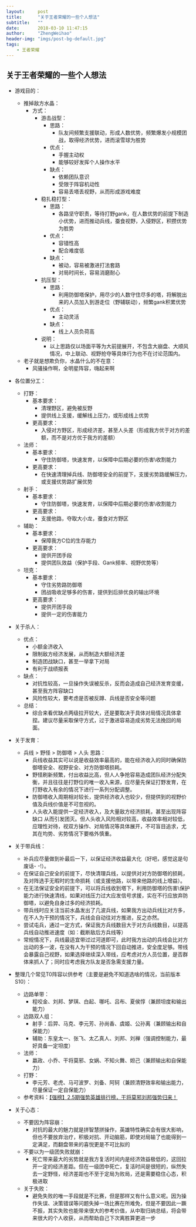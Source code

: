 ```yaml
---
layout:     post
title:      "关于王者荣耀的一些个人想法"
subtitle:   ""
date:       2018-03-10 11:47:15
author:     "ZhengWeihao"
header-img: "imgs/post-bg-default.jpg"
tags:
    - 王者荣耀
---
```


关于王者荣耀的一些个人想法
---

* 游戏目的：
  * 推掉敌方水晶：
    * 方式：
      * 游击战型：
        * 思路：
          * 队友间频繁支援联动，形成人数优势，频繁爆发小规模团战，取得经济优势，进而滚雪球为胜势
        * 优点：
          * 手握主动权
          * 能够较好发挥个人操作水平
        * 缺点：
          * 依赖团队意识
          * 受限于阵容机动性
          * 容易丢塔丢视野，从而形成游戏难度
      * 稳扎稳打型：
        * 思路：
          * 各路坚守职责，等待打野gank，在人数优势的前提下制造小优势，进而推动兵线，蚕食视野，入侵野区，积攒优势为胜势
        * 优点：
          * 容错性高
          * 配合难度低
        * 缺点：
          * 被动，容易被激进打法套路
          * 对局时间长，容易消磨耐心
      * 抗压型：
        * 思路：
          * 利用防御塔保护，用尽少的人数守住尽多的塔，将解脱出来的人员加入到游走位（野辅联动），频繁gank积累优势
        * 优点：
          * 主动灵活
        * 缺点：
          * 线上人员负荷高
      * 说明：
        * 以上思路仅以场面平等为大前提展开，不包含大崩盘、大顺风情况，中上联动、视野抢夺等具体行为也不在讨论范围内。
  * 老子就是想欺负你，水晶什么的不在意：
    * 风骚操作啊，全明星阵容，嗨起来啊
* 各位置分工：
  * 打野：
    * 基本要求：
      * 清理野区，避免被反野
      * 提供线上支援，缓解线上压力，或形成线上优势
    * 更高要求：
      * 入侵对方野区，形成经济差，甚至人头差（形成我方优于对方的差额，而不是对方优于我方的差额）
  * 法师：
    * 基本要求：
      * 守住防御塔，快速发育，以保障中后期必要的伤害\收割能力
    * 更高要求：
      * 在快速清理掉兵线、防御塔安全的前提下，支援劣势路缓解压力，或支援优势路扩展优势
  * 射手：
    * 基本要求：
      * 守住防御塔，快速发育，以保障中后期必要的伤害\收割能力
    * 更高要求：
      * 支援他路，夺取大小龙，蚕食对方野区
  * 辅助：
    * 基本要求：
      * 保障我方C位的生存能力
    * 更高要求：
      * 提供开团手段
      * 提供团队效益（保护手段、Gank频率、视野优势等）
  * 坦克：
    * 基本要求：
      * 守住劣势路防御塔
      * 团战吸收足够多的伤害，提供到后排优良的输出环境
    * 更高要求：
      * 提供开团手段
      * 提供一定的伤害能力
* 关于杀人：
  * 优点：
    * 小额金济收入
    * 限制敌方经济发展，从而制造大额经济差
    * 制造团战缺口，甚至一举拿下对局
    * 有利于战绩报表
  * 缺点：
    * 对抗性较高，一旦操作失误被反杀，反而会造成自己经济发育变缓，甚至我方阵容缺口
    * 风险性较大，要考虑是否被反蹲、兵线是否安全等问题
  * 总结：
    * 综合来看优缺点两级拉开较大，还是要取决于具体对局情况具体拿捏。建议尽量采取保守方式，过于激进容易造成劣势无法挽回的局面。
* 关于发育：
  * 兵线 > 野怪 > 防御塔 > 人头 思路：
    * 兵线收益其实可以说是收益效率最高的，能在经济收入的同时确保防御塔安全、视野安全、对方防御塔损耗。
    * 野怪刷新频繁，付出收益比高，但人人争抢容易造成团队经济分配失衡，并且往往是打野位的唯一收入来源，应尽量先保证打野发育，在打野收入有余的情况下进行一系列分配调整。
    * 防御塔收入周期相对较长，提供经济收入也较少，但提供到的视野价值及兵线价值是不可忽视的。
    * 人头收入能提供一定经济收入，及大量敌方经济损耗，甚至出现阵容缺口 从而引发团灭。但人头收入风险相对较高，收益效率相对较低，应理性对待，视双方操作、对局情况等具体展开，不可盲目追求，尤其在均势、劣势情况下要格外慎重。
* 关于带兵线：
  * 补兵应尽量做到补最后一下，以保证经济收益最大化（好吧，感觉这是句废话- -!）。
  * 在保证自己安全的前提下，尽快清理兵线，以提供对对方防御塔的损耗，及对阵选手无暇时的生命损耗（或支援他路，以带来他路的线上增益）。
  * 在无法保证安全的前提下，可以将兵线收到塔下，利用防御塔的伤害\保护能力进行快速清线，如果对线压力过大应发信号求援，实在不行应放弃防御塔，以避免自身过多的经济损耗。
  * 带兵线时应关注当前水晶发出了几波兵线，如果我方出动兵线比对方多，在不人为干预的情况下，兵线会自动往对方推进，反之亦然。
  * 尝试屯兵，通过一定方式，保证我方兵线数目大于对方兵线数目，以提高兵线自动推进速度（如：截断敌后方兵线等）
  * 常规情况下，兵线最适宜带过过河道即可，此时我方出动的兵线会比对方出动的多一波，在没有人为干预的情况下回自动推进，安全度足够。带线会暴露自己视野，如果选择继续深入带线，应考虑对方人员位置，是否群体来抓人了；同时应考虑我方队友是否急需支援力量。
* 整理几个常见T0阵容以供参考（主要是避免不知道选啥的情况，当前版本S10）：
  * 边路单带：
    * 程咬金、刘邦、梦琪、白起、哪吒、吕布、夏侯惇（兼顾坦度和输出能力）
  * 边路双人组：
    * 射手：后羿、马克、李元芳、孙尚香、虞姬、公孙离（兼顾输出和自保能力）
    * 辅助：东皇太一、张飞、太乙真人、刘邦、刘禅（强调控制能力，最好具备一定坦度）
  * 法师：
    * 嬴政、小乔、干将莫邪、女娲、不知火舞、妲己（兼顾输出和自保能力）
  * 打野：
    * 李元芳、老虎、马可波罗、刘备、阿轲（兼顾清野效率和输出能力，尽量保证一定自保能力）
  * 参考资料：[【强榜】2.5期强势英雄排行榜，干将莫邪刘邦强势归来！](http://mp.weixin.qq.com/s/QCeK710p5BYxFjXZUabdIQ)


* 关于心态：
  * 不要因为阵容崩：
    * 对抗的最大的魅力就是拼智慧拼操作，英雄特性确实会有很大影响，但也不要放弃治疗，积极对抗、开动脑筋，即使对局输了也能得到一定满足，而翻盘带来的喜悦更是不可比拟的
  * 不要以为一级团失败就崩：
    * 死亡带来最大的劣势就是我方复活时间内是经济效益极低的，这回拉开一定的经济差距。但在一级团中死亡，复活时间是很短的，纵然失去一定野怪，经济差距也不至于定局为败局，还是需要稳住心态，积极进取
  * 关于失败：
    * 避免失败的唯一手段就是不比赛，但是那样又有什么意义呢。因为操作失误、决策错误等问题失掉一场比赛在所难免，但是不要因此一蹶不振，其实失败也能带来很大的参考价值，从中取归纳总结，将会带来很大的个人收获，从而帮助自己下次离胜算更进一步

